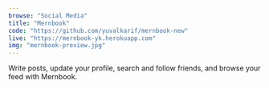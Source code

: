 ```yaml
---
browse: "Social Media"
title: "Mernbook"
code: "https://github.com/yuvalkarif/mernbook-new"
live: "https://mernbook-yk.herokuapp.com"
img: "mernbook-preview.jpg"
---
```


Write posts, update your profile, search and follow friends, and browse your feed with Mernbook.

